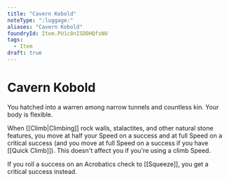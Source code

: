 ```yaml
---
title: "Cavern Kobold"
noteType: ":luggage:"
aliases: "Cavern Kobold"
foundryId: Item.PU1c8nISDDHQfsNU
tags:
  - Item
draft: true
---
```


# Cavern Kobold

You hatched into a warren among narrow tunnels and countless kin. Your body is flexible.

When [[Climb|Climbing]] rock walls, stalactites, and other natural stone features, you move at half your Speed on a success and at full Speed on a critical success (and you move at full Speed on a success if you have [[Quick Climb]]). This doesn't affect you if you're using a climb Speed.

If you roll a success on an Acrobatics check to [[Squeeze]], you get a critical success instead.
